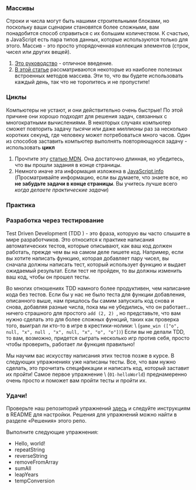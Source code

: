 ### Массивы

Строки и числа могут быть нашими строительными блоками, но поскольку ваши сценарии становятся более сложными, вам понадобится способ справиться с их большим количеством. К счастью, в JavaScript есть пара типов данных, которые используются только для этого. Массив - это просто упорядоченная коллекция элементов (строк, чисел или других вещей).

1. [Это руководство](https://www.w3schools.com/js/js_arrays.asp) - отличное введение.
2. [В этой статье](https://www.w3schools.com/js/js_array_methods.asp) рассматриваются некоторые из наиболее полезных встроенных методов массива. Эти то, что вы будете использовать каждый день, так что не торопитесь и не пропустите!

### Циклы

Компьютеры не устают, и они действительно очень быстрые! По этой причине они хорошо подходят для решения задач, связанных с многократными вычислениями. В некоторых случаях компьютер сможет повторить задачу _тысячи_ или даже _миллионы_ раз за несколько коротких секунд, где человеку может потребоваться много часов. Один из способов заставить компьютер выполнять повторяющуюся задачу - использовать **цикл**

1. Прочтите эту [статью MDN](https://developer.mozilla.org/ru/docs/Learn/JavaScript/Building_blocks/Looping_code). Она достаточно длинная, но убедитесь, что вы прошли задания в конце страницы.
2. Немного иначе эта информация изложена в  [JavaScript.info](https://learn.javascript.ru/while-for) \(Просматривайте информацию, если вы думаете, что знаете все, но **не забудьте задачи в конце страницы**. Вы учитесь лучше всего _когда делаете практические задачи_\)

### Практика

### Разработка через тестирование

Test Driven Development \(TDD \) - это фраза, которую вы часто слышите в мире разработчиков. Это относится к практике написания автоматических тестов, которые описывают, как ваш код должен работать, прежде чем вы на самом деле пишете код. Например, если вы хотите написать функцию, которая добавляет пару чисел, вы сначала должны написать тест, который использует функцию и выдает ожидаемый результат.  Если тест не пройден, то вы должны изменить ваш код, чтобы он прошел тесты.

Во многих отношениях TDD намного более продуктивен, чем написание кода без тестов. Если бы у нас не было теста для функции добавления, описанного выше, нам пришлось бы самим запускать код снова и снова, добавляя разные числа, пока мы не убедились, что он работает... ничего страшного для простого `add (2, 2) `, но представьте, что вам нужно сделать это для более сложных функций, таких как проверка того, выиграл ли кто-то в игре в крестики-нолики: \ (` game_win (["o", null, "x", null , "x", null, "x", "o", "o"]) `) Если вы не делали TDD, то вам, возможно, придется сыграть несколько игр против себя, просто чтобы проверить, работает ли функция правильно!

Мы научим вас искусству написания этих тестов позже в курсе. В следующих упражнениях уже написаны тесты. Все, что вам нужно сделать, это прочитать спецификации и написать код, который заставит их пройти! Самое первое упражнение \ (`01-helloWorld`\) преднамеренно очень просто и поможет вам пройти тесты и пройти их.

### Удачи!

Проверьте наш репозиторий упражнений [здесь](https://github.com/TheOdinProject/javascript-exercises) и следуйте инструкциям в README для настройки. Решения для упражнений можно найти в разделе «Решения» этого репо.

Выполните следующие упражнения:

- Hello, world!
- repeatString
- reverseString
- removeFromArray
- sumAll
- leapYears
- tempConversion
